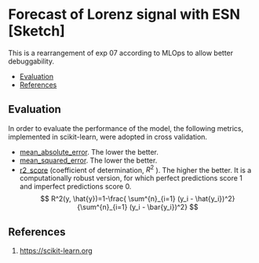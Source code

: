 # Forecast of Lorenz signal with ESN \[Sketch\]

This is a rearrangement of exp 07 according to MLOps to allow better debuggability.

- [Evaluation](#evaluation)
- [References](#references)

## Evaluation

In order to evaluate the performance of the model, the following metrics, implemented in scikit-learn, were adopted in cross validation.

- [mean_absolute_error](https://scikit-learn.org/stable/modules/generated/sklearn.metrics.mean_absolute_error.html#sklearn.metrics.mean_absolute_error). The lower the better.
- [mean_squared_error](https://scikit-learn.org/stable/modules/generated/sklearn.metrics.mean_squared_error.html). The lower the better.
- [r2_score](https://scikit-learn.org/stable/modules/generated/sklearn.metrics.r2_score.html) (coefficient of determination, $R^2$ ). The higher the better. It is a computationally robust version, for which perfect predictions score 1 and imperfect predictions score 0.  
$$
R^2(y, \hat{y})=1-\frac{ \sum^{n}_{i=1} (y_i - \hat{y_i})^2}{\sum^{n}_{i=1} (y_i - \bar{y_i})^2}
$$

## References

1. https://scikit-learn.org